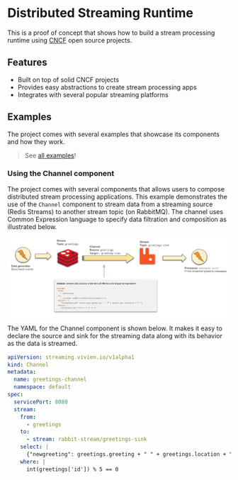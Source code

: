 # Distributed Streaming Runtime 
This is a proof of concept that shows how to build a stream processing runtime
using [CNCF](https://landscape.cncf.io/card-mode?project=graduated,incubating) open source projects.

## Features

* Built on top of solid CNCF projects 
* Provides easy abstractions to create stream processing apps
* Integrates with several popular streaming platforms

## Examples
The project comes with several examples that showcase its 
components and how they work. 

> See [all examples](./examples)!

### Using the Channel component 

The project comes with several components that allows users to
compose distributed stream processing applications.
This example demonstrates the use of the `Channel` component to
stream data from a streaming source (Redis Streams) to another
stream topic (on RabbitMQ). The channel uses Common Expression language
to specify data filtration and composition as illustrated below.

![Components](./examples/channel/channel-example.png "Components")

The YAML for the Channel component is shown below. It makes it 
easy to declare the source and sink for the streaming data along
with its behavior as the data is streamed.

```yaml
apiVersion: streaming.vivien.io/v1alpha1
kind: Channel
metadata:
  name: greetings-channel
  namespace: default
spec:
  servicePort: 8080
  stream:
    from:
      - greetings
    to:
      - stream: rabbit-stream/greetings-sink
    select: |
      {"newgreeting": greetings.greeting + " " + greetings.location + "!"}
    where: |
      int(greetings['id']) % 5 == 0
```